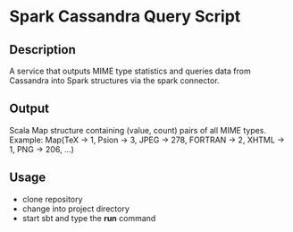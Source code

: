 # Spark Cassandra Query Script

## Description
A service that outputs MIME type statistics and queries data from Cassandra into Spark structures via the spark connector.

## Output
Scala Map structure containing (value, count) pairs of all MIME types.
Example: Map(TeX -> 1, Psion -> 3, JPEG -> 278, FORTRAN -> 2, XHTML -> 1, PNG -> 206, ...)

## Usage
- clone repository
- change into project directory
- start sbt and type the **run** command
